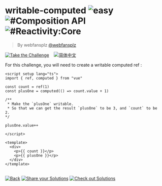 <!--info-header-start--><h1>writable-computed <img src="https://img.shields.io/badge/-easy-7aad0c" alt="easy"/> <img src="https://img.shields.io/badge/-%23Composition%20API-999" alt="#Composition API"/> <img src="https://img.shields.io/badge/-%23Reactivity%3ACore-999" alt="#Reactivity:Core"/></h1><blockquote><p>By webfansplz <a href="https://github.com/webfansplz" target="_blank">@webfansplz</a></p></blockquote><p><a href="https://sfc.vuejs.org/#eNpVkM1ugzAQhF9l5BOBCNT2VgFSH6DqoVcfcGCTooKx7DU5IN695k9Nbt7Zb2a9O4kPY9LRk3gXuattaxiO2Bt0St8KKdhJUUrd9mawjAmWrmfUQ288U4MZVzv0kCIkSCG11PWgHQfAa0ax0NHL6VBN592XpqAfAVF0QlFueDqqzhMSLAapsziWGjE+1S+BfwjVbq9wty2rS0fpCnwPoa0Yd0KtNG7EK27J+Y4fXDzgQng7Q+kG1TryEF9DUpwtU3d6+0uSLFKebXcJVwgFU286xRQqIG/acX2Epymnad97nvPMPOnH5v+dPNu8efaQKOY/KqWIAA==" target="_blank"><img src="https://img.shields.io/badge/-Take%20the%20Challenge-213547?logo=vue.js&logoColor=42b883" alt="Take the Challenge"/></a> &nbsp;&nbsp;&nbsp;<a href="./README.zh-CN.md" target="_blank"><img src="https://img.shields.io/badge/-%E7%AE%80%E4%BD%93%E4%B8%AD%E6%96%87-gray" alt="简体中文"/></a> </p><!--info-header-end-->


For this challenge, you will need to create a writable computed ref : 

```vue
<script setup lang="ts">
import { ref, computed } from "vue"

const count = ref(1)
const plusOne = computed(() => count.value + 1)

/**
 * Make the `plusOne` writable.
 * So that we can get the result `plusOne` to be 3, and `count` to be 2.
*/

plusOne.value++

</script>

<template>
  <div>
    <p>{{ count }}</p>
    <p>{{ plusOne }}</p>
  </div>
</template>

```

<!--info-footer-start--><br><a href="../../README.md" target="_blank"><img src="https://img.shields.io/badge/-Back-grey" alt="Back"/></a> <a href="https://github.com/webfansplz/vuejs-challenges/issues/new?labels=answer,en&template=0-answer.md&title=4%20-%20writable-computed" target="_blank"><img src="https://img.shields.io/badge/-Share%20your%20Solutions-teal" alt="Share your Solutions"/></a> <a href="https://github.com/webfansplz/vuejs-challenges/issues?q=label%3A4+label%3Aanswer" target="_blank"><img src="https://img.shields.io/badge/-Check%20out%20Solutions-de5a77?logo=awesome-lists&logoColor=white" alt="Check out Solutions"/></a> <!--info-footer-end-->
